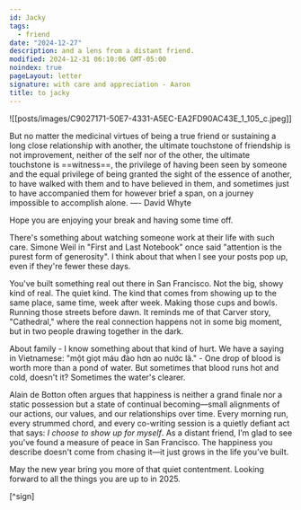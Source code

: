 ```yaml
---
id: Jacky
tags:
  - friend
date: "2024-12-27"
description: and a lens from a distant friend.
modified: 2024-12-31 06:10:06 GMT-05:00
noindex: true
pageLayout: letter
signature: with care and appreciation - Aaron
title: to jacky
---
```


![[posts/images/C9027171-50E7-4331-A5EC-EA2FD90AC43E_1_105_c.jpeg]]

<p class="quotes">
  But no matter the medicinal virtues of being a true friend or sustaining a long close relationship with another, the ultimate touchstone of friendship is not improvement, neither of the self nor of the other, the ultimate touchstone is ==witness==, the privilege of having been seen by someone and the equal privilege of being granted the sight of the essence of another, to have walked with them and to have believed in them, and sometimes just to have accompanied them for however brief a span, on a journey impossible to accomplish alone. —- David Whyte
</p>

Hope you are enjoying your break and having some time off.

There's something about watching someone work at their life with such care. Simone Weil in "First and Last Notebook" once said "attention is the purest form of generosity". I think about that when I see your posts pop up, even if they're fewer these days.

You've built something real out there in San Francisco. Not the big, showy kind of real. The quiet kind. The kind that comes from showing up to the same place,
same time, week after week. Making those cups and bowls. Running those streets before dawn. It reminds me of that Carver story, "Cathedral," where the real connection happens not in some big moment,
but in two people drawing together in the dark.

About family - I know something about that kind of hurt. We have a saying in Vietnamese: "một giọt máu đào hơn ao nước lã." - One drop of blood is worth more than a pond of water. But sometimes that blood runs hot and cold, doesn't it? Sometimes the water's clearer.

Alain de Botton often argues that happiness is neither a grand finale nor a static possession but a
state of continual becoming—small alignments of our actions, our values, and our relationships over time.
Every morning run, every strummed chord, and every co-writing session is a quietly defiant act that says: _I choose to show up for myself_.
As a distant friend, I’m glad to see you've found a measure of peace in San Francisco. The happiness you describe doesn't come from chasing it—it just grows in the life you’ve built.

May the new year bring you more of that quiet contentment. Looking forward to all the things you are up to in 2025.

[^sign]
